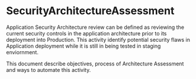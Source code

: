 # SecurityArchitectureAssessment
Application Security Architecture review can be defined as reviewing the current security controls in the application architecture 
prior to its deployment into Production.  This activity identify potential security flaws in Application deployment while it is 
still in being tested in staging enviornment. 

This document describe objectives, process of Architecture Assessment and ways to automate this activity.
